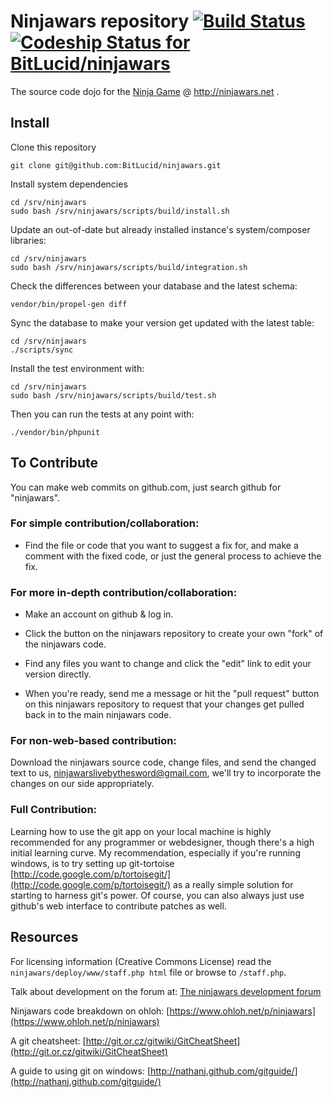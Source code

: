 # Ninjawars repository [![Build Status](https://travis-ci.org/BitLucid/ninjawars.png?branch=news)](https://travis-ci.org/BitLucid/ninjawars) [ ![Codeship Status for BitLucid/ninjawars](https://www.codeship.io/projects/7c7b3800-3608-0132-36b5-4e1d56e5e814/status)](https://www.codeship.io/projects/41292)
The source code dojo for the [Ninja Game](http://www.ninjawars.net) @ http://ninjawars.net .

## Install

Clone this repository

	git clone git@github.com:BitLucid/ninjawars.git

Install system dependencies

	cd /srv/ninjawars
	sudo bash /srv/ninjawars/scripts/build/install.sh
	
Update an out-of-date but already installed instance's system/composer libraries:

	cd /srv/ninjawars
	sudo bash /srv/ninjawars/scripts/build/integration.sh

Check the differences between your database and the latest schema:

    vendor/bin/propel-gen diff

Sync the database to make your version get updated with the latest table:

	cd /srv/ninjawars
	./scripts/sync

Install the test environment with:

	cd /srv/ninjawars
	sudo bash /srv/ninjawars/scripts/build/test.sh

Then you can run the tests at any point with:

    ./vendor/bin/phpunit

## To Contribute

You can make web commits on github.com, just search github for "ninjawars".  

### For simple contribution/collaboration:

- Find the file or code that you want to suggest a fix for, and make a comment with the fixed code, or just the general process to achieve the fix.

### For more in-depth contribution/collaboration:

- Make an account on github & log in.

- Click the button on the ninjawars repository to create your own "fork" of the ninjawars code.
- Find any files you want to change and click the "edit" link to edit your version directly.
- When you're ready, send me a message or hit the "pull request" button on this ninjawars repository to request that your changes get pulled back in to the main ninjawars code.

### For non-web-based contribution:
Download the ninjawars source code, change files, and send the changed text to us, <ninjawarslivebythesword@gmail.com>, we'll try to incorporate the changes on our side appropriately.

### Full Contribution:
Learning how to use the git app on your local machine is highly recommended for any programmer or webdesigner, though there's a high initial learning curve.  My recommendation, especially if you're running windows, is to try setting up git-tortoise [http://code.google.com/p/tortoisegit/](http://code.google.com/p/tortoisegit/) as a really simple solution for starting to harness git's power.  Of course, you can also always just use github's web interface to contribute patches as well.

## Resources

For licensing information (Creative Commons License) read the `ninjawars/deploy/www/staff.php html` file or browse to `/staff.php`.

Talk about development on the forum at: 
[The ninjawars development forum](http://ninjawars.proboards.com/index.cgi?board=Devel1)

Ninjawars code breakdown on ohloh:
[https://www.ohloh.net/p/ninjawars](https://www.ohloh.net/p/ninjawars)

A git cheatsheet:
[http://git.or.cz/gitwiki/GitCheatSheet](http://git.or.cz/gitwiki/GitCheatSheet)

A guide to using git on windows:
[http://nathanj.github.com/gitguide/](http://nathanj.github.com/gitguide/)